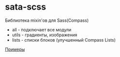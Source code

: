 sata-scss
====
Библиотека mixin'ов для Sass(Compass)

* all - подключает все модули
* utils - градиенты, изображения
* lists - списки блоков (улучшенный Compass Lists)

[Примеры](http://satahippy.github.io/sata-scss/ "Примеры")